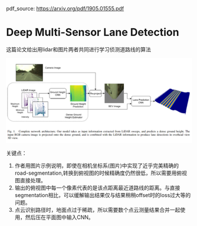 pdf_source: https://arxiv.org/pdf/1905.01555.pdf
# Deep Multi-Sensor Lane Detection

这篇论文给出用lidar和图片两者共同进行学习侦测道路线的算法

![image](res/MultiSensor车道检测.png)

关键点：

1. 作者用图片示例说明，即使在相机坐标系(图片)中实现了近乎完美精确的road-segmentation,转换到俯视图的时候精确度仍然很低，所以需要用俯视图直接处理。
2. 输出的俯视图中每一个像素代表的是该点距离最近道路线的距离。与直接segmentation相比，可以缓解输出结果仅与结果稍稍offset时的loss过大等的问题。
3. 点云识别路径时，地面点过于稀疏，所以需要数个点云测量结果合并一起使用，然后压在平面图中输入CNN。